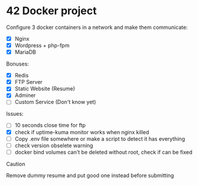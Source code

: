 # 42 Docker project
Configure 3 docker containers in a network and make them communicate:
- [x] Nginx
- [x] Wordpress + php-fpm
- [x] MariaDB

Bonuses:
- [x] Redis
- [x] FTP Server
- [x] Static Website (Resume)
- [x] Adminer
- [ ] Custom Service (Don't know yet)

Issues:
- [ ] 10 seconds close time for ftp
- [x] check if uptime-kuma monitor works when nginx killed
- [ ] Copy .env file somewhere or make a script to detect it has everything
- [ ] check version obselete warning
- [ ] docker bind volumes can't be deleted without root, check if can be fixed

> [!CAUTION]
> Remove dummy resume and put good one instead before submitting
